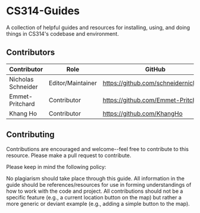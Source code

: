 # CS314-Guides
A collection of helpful guides and resources for installing, using, and doing things in CS314's codebase and environment.

## Contributors
| Contributor | Role | GitHub | Email |
| --- | --- | --- | --- |
| Nicholas Schneider | Editor/Maintainer | https://github.com/schneidernicholas | nws@cs.colostate.edu |
| Emmet-Pritchard | Contributor | https://github.com/Emmet-Pritchard | pritche@cs.colostate.edu |
| Khang Ho | Contributor | https://github.com/KhangHo | khangho@cs.colostate.edu |

## Contributing

Contributions are encouraged and welcome--feel free to contribute to this resource. Please make a pull request to contribute.

Please keep in mind the following policy:

No plagiarism should take place through this guide. All information in the guide should be references/resources for use in forming understandings of how to work with the code and project. All contributions should not be a specific feature (e.g., a current location button on the map) but rather a more generic or deviant example (e.g., adding a simple button to the map).

